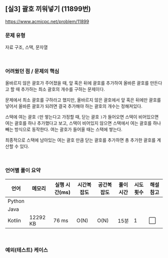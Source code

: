 ## [실3] 괄호 끼워넣기 (11899번)

https://www.acmicpc.net/problem/11899

### 문제 유형

자료 구조, 스택, 문자열

<br>

### 어려웠던 점 / 문제의 핵심

올바르지 않은 괄호가 주어졌을 때, 앞 혹은 뒤에 괄호를 추가하여 올바른 괄호를 만든다고 할 때 추가하는 최소 괄호의 개수를 구하는 문제이다.

문제에서 최소 괄호를 구하라고 했지만, 올바르지 않은 괄호에서 앞 혹은 뒤에만 괄호를 넣어서 올바른 괄호가 되려면 결국 추가해야 하는 괄호의 개수는 정해져있다.

스택에 여는 괄호 `(`만 쌓는다고 가정할 때, 닫는 괄호 `)`가 들어오면 스택이 비어있으면 여는 괄호를 하나 추가했다고 보고, 스택이 비어있지 않으면 스택에서 여는 괄호를 하나 빼는 방식으로 동작한다. 여는 괄호가 들어올 때는 스택에 쌓는다.

최종적으로 스택에 남아있는 여는 괄호 만큼 닫는 괄호를 추가하면 총 추가한 괄호를 계산할 수 있다.

<br>

### 언어별 풀이 요약

| 언어   | 메모리   | 실행 시간(ms) | 시간복잡도 | 공간복잡도 | 풀이 시간 | 시도 횟수 | 해설 참고            |
| ------ | -------- | ------------- | ---------- | ---------- | --------- | --------- | -------------------- |
| Python |          |               |            |            |           |           |                      |
| Java   |          |               |            |            |           |           |                      |
| Kotlin | 12292 KB | 76 ms         | O(N)       | O(N)       | 15분      | 1         | :white_large_square: |

<br>

### 예외(테스트) 케이스

```
```

